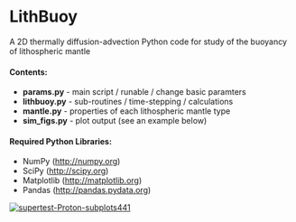 # LithBuoy
 A 2D thermally diffusion-advection Python code for study of the buoyancy of lithospheric mantle 
 
#### Contents:  
 * **params.py**  - main script / runable / change basic paramters  
 * **lithbuoy.py** - sub-routines / time-stepping / calculations  
 * **mantle.py** - properties of each lithospheric mantle type
 * **sim_figs.py** - plot output (see an example below)

#### Required Python Libraries:
* NumPy (http://numpy.org)
* SciPy (http://scipy.org)  
* Matplotlib (http://matplotlib.org)  
* Pandas (http://pandas.pydata.org)  


<a href="https://ibb.co/vh7VgSx"><img src="https://i.ibb.co/2SDWmT7/supertest-Proton-subplots441.png" alt="supertest-Proton-subplots441" border="0"></a>
